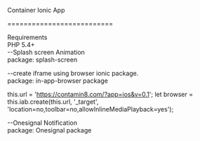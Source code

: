 Container Ionic App

==========================

Requirements<br/>
PHP 5.4+<br/>
--Splash screen Animation<br/>
package: splash-screen<br/>


--create iframe using browser ionic package.<br/>
package: in-app-browser package<br/>

this.url = 'https://contamin8.com/?app=ios&v=0.1';
        let browser = this.iab.create(this.url, '_target', 'location=no,toolbar=no,allowInlineMediaPlayback=yes');<br/>

--Onesignal Notification<br/>
package: Onesignal package<br/>